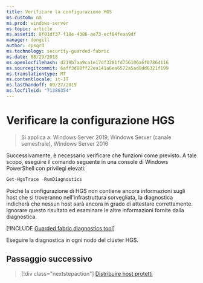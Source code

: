 ```yaml
---
title: Verificare la configurazione HGS
ms.custom: na
ms.prod: windows-server
ms.topic: article
ms.assetid: 8f01df37-f18e-4386-ae73-ecf84feaa9df
manager: dongill
author: rpsqrd
ms.technology: security-guarded-fabric
ms.date: 08/29/2018
ms.openlocfilehash: d219b7aa9ca1e17df3281fd756106a6f07864116
ms.sourcegitcommit: 6aff3d88ff22ea141a6ea6572a5ad8dd6321f199
ms.translationtype: MT
ms.contentlocale: it-IT
ms.lasthandoff: 09/27/2019
ms.locfileid: "71386354"
---
```

# <a name="verify-the-hgs-configuration"></a>Verificare la configurazione HGS

>Si applica a: Windows Server 2019, Windows Server (canale semestrale), Windows Server 2016


Successivamente, è necessario verificare che funzioni come previsto. A tale scopo, eseguire il comando seguente in una console di Windows PowerShell con privilegi elevati:

```powershell
Get-HgsTrace -RunDiagnostics
```

Poiché la configurazione di HGS non contiene ancora informazioni sugli host che si troveranno nell'infrastruttura sorvegliata, la diagnostica indicherà che nessun host sarà ancora in grado di attestare correttamente. Ignorare questo risultato ed esaminare le altre informazioni fornite dalla diagnostica.

[!INCLUDE [Guarded fabric diagnostics tool](../../../includes/guarded-fabric-diagnostics-tool.md)] 

Eseguire la diagnostica in ogni nodo del cluster HGS.

## <a name="next-step"></a>Passaggio successivo

> [!div class="nextstepaction"]
> [Distribuire host protetti](guarded-fabric-configure-hgs-with-authorized-hyper-v-hosts.md)

